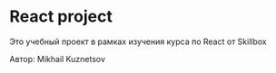 # React project

Это учебный проект в рамках изучения курса по React от Skillbox

Автор: Mikhail Kuznetsov
